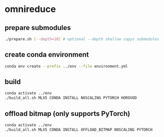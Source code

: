 # omnireduce

## prepare submodules
```bash
./prepare.sh [--depth=10] # optional --depth shallow copys submodules
```

## create conda environment
```bash
conda env create --prefix ../env --file environment.yml
```

## build
```bash
conda activate ../env
./build_all.sh MLX5 CONDA INSTALL NOSCALING PYTORCH HOROVOD
```

## offload bitmap (only supports PyTorch)
```bash
conda activate ../env
./build_all.sh MLX5 CONDA INSTALL OFFLOAD_BITMAP NOSCALING PYTORCH
```
